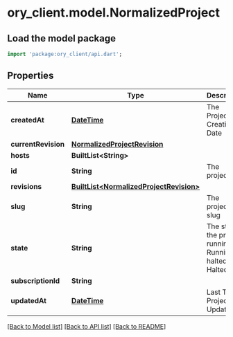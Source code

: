 # ory_client.model.NormalizedProject

## Load the model package
```dart
import 'package:ory_client/api.dart';
```

## Properties
Name | Type | Description | Notes
------------ | ------------- | ------------- | -------------
**createdAt** | [**DateTime**](DateTime.md) | The Project's Creation Date | 
**currentRevision** | [**NormalizedProjectRevision**](NormalizedProjectRevision.md) |  | 
**hosts** | **BuiltList&lt;String&gt;** |  | 
**id** | **String** | The project's ID. | 
**revisions** | [**BuiltList&lt;NormalizedProjectRevision&gt;**](NormalizedProjectRevision.md) |  | 
**slug** | **String** | The project's slug | 
**state** | **String** | The state of the project. running Running halted Halted | 
**subscriptionId** | **String** |  | [optional] 
**updatedAt** | [**DateTime**](DateTime.md) | Last Time Project was Updated | 

[[Back to Model list]](../README.md#documentation-for-models) [[Back to API list]](../README.md#documentation-for-api-endpoints) [[Back to README]](../README.md)


